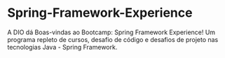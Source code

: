 # Spring-Framework-Experience
A DIO dá Boas-vindas ao Bootcamp: Spring Framework Experience! Um programa repleto de cursos, desafio de código e desafios de projeto nas tecnologias Java - Spring Framework.
